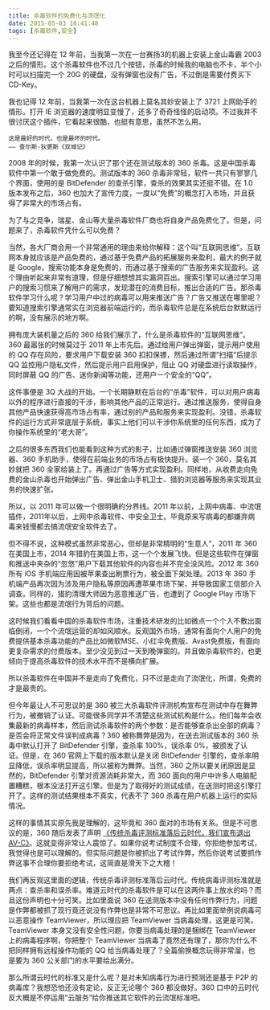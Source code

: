 ```yaml
---
title: 杀毒软件的免费化与流氓化
date: 2015-05-03 16:41:48
tags: [杀毒软件,安全]
---
```


我至今还记得在 12 年前，当我第一次在一台赛扬3的机器上安装上金山毒霸 2003 之后的情形。这个杀毒软件也不过几个按钮，杀毒的时候我的电脑也不卡，半个小时可以扫描完一个 20G 的硬盘，没有弹窗也没有广告，不过倒是需要付费买下 CD-Key。

我也记得 12 年前，当我第一次在这台机器上莫名其妙安装上了 3721 上网助手的情形。打开 IE 浏览器的速度明显变慢了，还多了奇奇怪怪的启动项。不过我并不很讨厌这个插件，它看起来很酷，也挺有意思，虽然不怎么用。

```
这是最好的时代，也是最坏的时代。
—— 查尔斯·狄更斯《双城记》
```

<!--more-->

2008 年的时候，我第一次认识了那个还在测试版本的 360 杀毒。这是中国杀毒软件中第一个敢于做免费的。测试版本的 360 杀毒非常轻，软件一共只有寥寥几个界面，使用的是 BitDefender 的查杀引擎，查杀的效果其实还挺不错。在 1.0 版本发布之后，360 也加大了宣传力度，一度以“免费”的概念打入市场，并且获得了非常大的市场占有。

为了与之竞争，瑞星、金山等大量杀毒软件厂商也将自身产品免费化了。但是，问题来了，杀毒软件凭什么可以免费？

当然，各大厂商会用一个非常通用的理由来给你解释：这个叫“互联网思维”。互联网本身就应该是产品免费的，通过基于免费产品的拓展服务来盈利，最大的例子就是 Google，搜索功能本身是免费的，而通过基于搜索的广告服务来实现盈利。这个理由听起来非常有道理，但是仔细想想其实漏洞百出。搜索引擎可以通过学习用户的搜索习惯来了解用户的需求，发现潜在的消费目标，推出合适的广告。那杀毒软件学习什么呢？学习用户中过的病毒可以用来推送广告？广告又推送在哪里呢？要知道搜索引擎通常实在浏览器前端运行的，而杀毒软件总是在系统后台默默运行的啊，没有展示的地方啊。

拥有庞大装机量之后的 360 给我们展示了，什么是杀毒软件的“互联网思维”。360 最嚣张的时候莫过于 2011 年上市先后。通过给用户弹出弹窗，提示用户使用的 QQ 存在风险，要求用户下载安装 360 扣扣保镖，然后通过所谓“扫描”后提示 QQ 监控用户隐私文件，然后提示用户启用保护，阻止 QQ 对硬盘进行读取操作，同时屏蔽 QQ 的广告、迷你新闻等功能，还用户一个安全的“QQ”。

这件事便是 3Q 大战的开始。一个长期静默在后台的“杀毒”软件，可以对用户病毒以外的程序进行直接的干涉，影响其他产品的正常运行。通过推送服务，使得自身其他产品快速获得高市场占有率，通过别的产品和服务来实现盈利。没错，杀毒软件的运行方式非常底层于系统，事实上他们可以干涉你系统里的任何东西，成为了你操作系统里的“老大哥”。

之后的很多东西我们也能看到这种方式的影子，比如通过弹窗推送安装 360 浏览器、360 手机助手，使得在前端业务的市场占有极快提升。装一个 360，莫名其妙就把 360 全家给装上了。再通过广告等方式实现盈利。同样地，从收费走向免费的金山杀毒也开始弹出广告、弹出金山手机卫士、猎豹浏览器等服务来实现其业务的快速扩张。

所以，以 2011 年可以做一个很明确的分界线。2011 年以前，上网中病毒、中流氓插件，2011年以后，上网中杀毒软件、中安全卫士。毕竟原来写病毒的都嫌弃病毒来钱慢都去搞流氓安全软件去了。

但不得不说，这种模式虽然非常恶心，但却是非常精明的“生意人”，2011 年 360 在美国上市，2014 年猎豹在美国上市，这一个个发展飞快。但是这些软件在弹窗和推送中夹杂的“忽悠”用户下载其他软件的内容也并不完全没风险。2012 年 360 所有 iOS 手机端应用因被苹果查出刷票行为，被全面下架处理。2013 年 360 手机端产品再次因为涉及用户隐私等原因再遭苹果市场下架，并导致国家工信部介入调查。同样的，猎豹清理大师因为恶意推送广告，也遭到了 Google Play 市场下架。这些也都是流氓行为背后的问题。

这时候我们看看中国的杀毒软件市场，注重技术研发的比如微点一个个入不敷出面临倒闭，一个个流氓运营的却如风顺水。反观国外市场，通常有面向个人用户的免费提供基本杀毒功能的产品比如微软MSE、小红伞免费版、Avast免费版，有面向更复杂需求的付费版本。至少没见到过一天到晚弹窗的。并且做杀毒软件的，也更倾向于提高杀毒软件的技术水平而不是横向扩展。

所以杀毒软件在中国并不是走向了免费化，只不过是走向了流氓化，所谓，免费的才是最贵的。

但今年最让人不可思议的是 360 被三大杀毒软件评测机构宣布在测试中存在舞弊行为，被撤销了认证。可能很多同学并不清楚这些测试机构是什么。他们每年会收集最新的病毒样本，然后测试杀毒软件的两个参数：是否能够查杀出全部的病毒？是否会将正常文件误判成病毒？360 被称舞弊是因为，在送去测试版本的 360 杀毒中默认打开了 BitDefender 引擎，查杀率 100%，误杀率 0%，被颁发了认证。但是，在 360 官网上下载的版本默认是关闭 BitDefender 引擎的，查杀率明显降低，误杀率明显提高，所以被称为舞弊。当然，360 之所以要关闭原因是显然的，BitDefender 引擎对资源消耗非常大，而 360 面向的用户中许多人电脑配置糟糕，根本没法打开这引擎。但是为了取得好的测试成绩，在送测时把这引擎打开了。这样的测试结果根本不真实，代表不了 360 杀毒在用户机器上运行的实际情况。

这样的事情其实原先我是理解的，这毕竟和 360 面对的市场有关系。但是不可思议的是，360 随后发表了声明 [《传统杀毒评测标准落后云时代，我们宣布退出AV-C》](http://weibo.com/p/1001603838152715428532)。这就变得非常让人震惊了。如果你说考试制度不合理，你拒绝参加考试，我觉得也是可以理解的。但实际问题是你被抓出了考试作弊，然后你说考试要抓作弊这事不合理你要拒绝考试，这简直是滑天下之大稽！

我们再反观这里面的逻辑，传统杀毒评测标准落后云时代。传统病毒评测标准就是两点：查杀率和误杀率。难道云时代的杀毒软件是可以在这两件事上放水的吗？而且这份声明也十分可笑。比如里面说 360 在送测版本中没有任何作弊行为，问题是作弊都被抓了现行竟还说没有作弊也是非常不可思议。再比如里面举例说病毒可以恶意操作 TeamViewer，所以理应把 TeamViewer 当病毒处理，这更是可笑。TeamViewer 本身又没有安全性问题，你要当病毒处理的是捆绑在 TeamViewer 上的病毒程序啊，你把整个 TeamViewer 当病毒了竟然还有理了，那你为什么不把同样拥有远程操作功能的 QQ 给当病毒处理了？全篇偷换概念玩得非常溜，也是要为 360 公关部门的水平要给出满分。

那么所谓云时代的标准又是什么呢？是对未知病毒行为进行预测还是基于 P2P 的病毒库？我想恐怕还没有定论，反正无论哪个 360 都没做好。360 口中的云时代反大概是不停运用“云服务”给你推送其它软件的云流氓标准吧。

